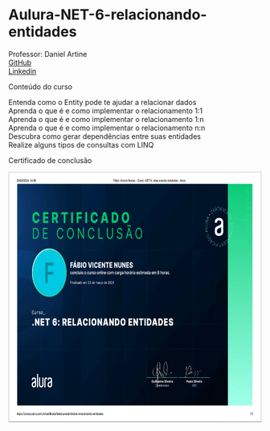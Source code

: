 # Aulura-NET-6-relacionando-entidades

 Professor: Daniel Artine<br>
 [GitHub](https://github.com/danielartine)<br>
 [Linkedin](https://www.linkedin.com/search/results/all/?fetchDeterministicClustersOnly=true&heroEntityKey=urn%3Ali%3Afsd_profile%3AACoAABcpws4BMNGWKCfL_RvCTYOd3JnlmeUoS1M&keywords=daniel%20artine&origin=RICH_QUERY_SUGGESTION&position=1&searchId=34bab6c1-c87b-4851-a974-d1f470021277&sid=.9e&spellCorrectionEnabled=false)<br>

Conteúdo do curso

Entenda como o Entity pode te ajudar a relacionar dados<br>
Aprenda o que é e como implementar o relacionamento 1:1<br>
Aprenda o que é e como implementar o relacionamento 1:n<br>
Aprenda o que é e como implementar o relacionamento n:n<br>
Descubra como gerar dependências entre suas entidades<br>
Realize alguns tipos de consultas com LINQ<br>

Certificado de conclusão<br>

<img align="center" alt="Dev-HTML" height="500em" src="https://github.com/FabioNunesDEV/Alura-Curso-NET6-relacionando-entidades/blob/main/Certificado/NET6_Relacionando_Entidades.png">

